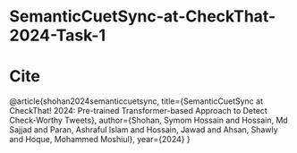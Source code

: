 # SemanticCuetSync-at-CheckThat-2024-Task-1

# Cite
@article{shohan2024semanticcuetsync,
  title={SemanticCuetSync at CheckThat! 2024: Pre-trained Transformer-based Approach to Detect Check-Worthy Tweets},
  author={Shohan, Symom Hossain and Hossain, Md Sajjad and Paran, Ashraful Islam and Hossain, Jawad and Ahsan, Shawly and Hoque, Mohammed Moshiul},
  year={2024}
}